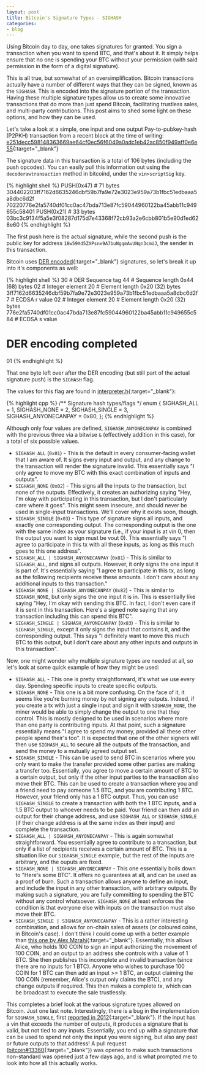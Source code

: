 ```yaml
---
layout: post
title: Bitcoin's Signature Types - SIGHASH
categories:
- blog
---
```


Using Bitcoin day to day, one takes signatures for granted. You sign a transaction when you want to spend BTC, and that's about it. It simply helps ensure that no one is spending your BTC without your permission (with said permission in the form of a digital signature). 

This is all true, but somewhat of an oversimplification. Bitcoin transactions actually have a number of different ways that they can be signed, known as the `SIGHASH`. This is encoded into the signature portion of the transaction. Having these multiple signature types allow us to create some innovative transactions that do more than just spend Bitcoin, facilitating trustless sales, and multi-party contributions. This post aims to shed some light on these options, and how they can be used.

Let's take a look at a simple, one input and one output Pay-to-pubkey-hash (P2PKH) transaction from a recent block at the time of writing: [e251decc598148363669ae64cf0ec56f6049a0adc1eb42ac850f949aff0e6e55](https://blockchain.info/tx/e251decc598148363669ae64cf0ec56f6049a0adc1eb42ac850f949aff0e6e55){:target="_blank"}

The signature data in this transaction is a total of 106 bytes (including the push opcodes). You can easily pull this information out using the `decoderawtransaction` method in bitcoind, under the `vin>scriptSig` key.

{% highlight shell %}
PUSH(0x47) # 71 bytes
    304402203ff7162d6635246dbf59b7fa9e72e3023e959a73b1fbc51edbaaa5a8dbc6d2f
    70220776e2fa5740df01cc0ac47bda713e87fc59044960122ba45abb11c949655c58401
PUSH(0x21) # 33 bytes
    03bc3c9134f5a5e3f08287d175d7e43368f72cb93a2e6cbb801b5e90d1ed628e60
{% endhighlight %}

The first push here is the actual signature, while the second push is the public key for address `18w59Xd5ZXPsnx9A7buNgqmAvUNqn3cmUJ`, the sender in this transaction. 

Bitcoin uses [DER encoded](https://en.wikipedia.org/wiki/X.690#DER_encoding){:target="_blank"} signatures, so let's break it up into it's components as well:

{% highlight shell %}
30 # DER Sequence tag
  44 # Sequence length 0x44 (68) bytes
    02 # Integer element
      20 # Element length 0x20 (32) bytes
        3ff7162d6635246dbf59b7fa9e72e3023e959a73b1fbc51edbaaa5a8dbc6d2f7 # ECDSA r value
    02 # Integer element
      20 # Element length 0x20 (32) bytes
        776e2fa5740df01cc0ac47bda713e87fc59044960122ba45abb11c949655c584 # ECDSA s value
# DER encoding completed
01
{% endhighlight %}

That one byte left over after the DER encoding (but still part of the actual signature push) is the `SIGHASH` flag.

The values for this flag are found in [interpreter.h](https://github.com/bitcoin/bitcoin/blob/56f69360dc98bd68704f19646a84d045788d199e/src/script/interpreter.h#L21){:target="_blank"}:

{% highlight cpp %}
/** Signature hash types/flags */
enum
{
    SIGHASH_ALL = 1,
    SIGHASH_NONE = 2,
    SIGHASH_SINGLE = 3,
    SIGHASH_ANYONECANPAY = 0x80,
};
{% endhighlight %}

Although only four values are defined, `SIGHASH_ANYONECANPAY` is combined with the previous three via a bitwise `&` (effectively addition in this case), for a total of six possible values. 

 - `SIGHASH_ALL` (`0x01`) - This is the default in every consumer-facing wallet that I am aware of. It signs every input and output, and any change to the transaction will render the signature invalid. This essentially says "I only agree to move my BTC with this exact combination of inputs and outputs".
 - `SIGHASH_NONE` (`0x02`) - This signs all the inputs to the transaction, but none of the outputs. Effectively, it creates an authorizing saying "Hey, I'm okay with participating in this transaction, but I don't particularly care where it goes". This might seem insecure, and should never be used in single-input transactions. We'll cover why it exists soon, though.
 - `SIGHASH_SINGLE` (`0x03`) - This type of signature signs all inputs, and exactly one corresponding output. The corresponding output is the one with the same index as your signature (i.e., if your input is at vin 0, then the output you want to sign must be vout 0). This essentially says "I agree to participate in this tx with all these inputs, as long as this much goes to this one address".
 - `SIGHASH_ALL | SIGHASH_ANYONECANPAY` (`0x81`) - This is similar to `SIGHASH_ALL`, and signs all outputs. However, it only signs the one input it is part of. It's essentially saying "I agree to participate in this tx, as long as the following recipients receive these amounts. I don't care about any additional inputs to this transaction."
 - `SIGHASH_NONE | SIGHASH_ANYONECANPAY` (`0x82`) - This is similar to `SIGHASH_NONE`, but only signs the one input it is in. This is essentially like saying "Hey, I'm okay with sending this BTC. In fact, I don't even care if it is sent in this transaction. Here's a signed note saying that any transaction including this can spend this BTC".
 - `SIGHASH_SINGLE | SIGHASH_ANYONECANPAY` (`0x83`) - This is similar to `SIGHASH_SINGLE`, except it only signs the input that contains it, and the corresponding output. This says "I definitely want to move this much BTC to this output, but I don't care about any other inputs and outputs in this transaction".

Now, one might wonder why multiple signature types are needed at all, so let's look at some quick example of how they might be used:

- `SIGHASH_ALL` - This one is pretty straightforward, it's what we use every day. Spending specific inputs to create specific outputs.
- `SIGHASH_NONE` - This one is a bit more confusing. On the face of it, it seems like you're burning money by not signing any outputs. Indeed, if you create a tx with just a single input and sign it with `SIGHASH_NONE`, the miner would be able to simply change the output to one that they control. This is mostly designed to be used in scenarios where more than one party is contributing inputs. At that point, such a signature essentially means "I agree to spend my money, provided all these other people spend their's too". It is expected that one of the other signers will then use `SIGHASH_ALL` to secure all the outputs of the transaction, and send the money to a mutually agreed output set. 
- `SIGHASH_SINGLE` - This can be used to send BTC in scenarios where you only want to make the transfer provided some other parties are making a transfer too. Essentially, you agree to move a certain amount of BTC to a certain output, but only if the other input parties to the transaction also move their BTC. This can be used to create a transaction where you and a friend need to pay someone 1.5 BTC, and you are contributing 1 BTC. However, your friend only has a 1 BTC output. Thus, you can use `SIGHASH_SINGLE` to create a transaction with both the 1 BTC inputs, and a 1.5 BTC output to whoever needs to be paid. Your friend can then add an output for their change address, and use `SIGHASH_ALL` or `SIGHASH_SINGLE` (if their change address is at the same index as their input) and complete the transaction.
- `SIGHASH_ALL | SIGHASH_ANYONECANPAY` - This is again somewhat straightforward. You essentially agree to contribute to a transaction, but only if a list of recipients receives a certain amount of BTC. This is a situation like our `SIGHASH_SINGLE` example, but the rest of the inputs are arbitrary, and the ouputs are fixed.
- `SIGHASH_NONE | SIGHASH_ANYONECANPAY` - This one essentially boils down to "Here's some BTC". It offers no guarantees at all, and can be used as a proof of burn. Such a transaction allows anyone to define an input, and include the input in any other transaction, with arbitrary outputs. By making such a signature, you are fully committing to spending the BTC without any control whatsoever. `SIGHASH_NONE` at least enforces the condition is that everyone else with inputs on the transaction must also move their BTC.
- `SIGHASH_SINGLE | SIGHASH_ANYONECANPAY` - This is a rather interesting combination, and allows for on-chain sales of assets (or coloured coins, in Bitcoin's case). I don't think I could come up with a better example than [this one by Alex Mzrahi](https://groups.google.com/forum/#!msg/bitcoinx/pON4XCIBeV4/IvzwkU8Vch0J){:target="_blank"}. Essentially, this allows Alice, who holds 100 COIN to sign an input authorizing the movement of 100 COIN, and an output to an address she controls with a value of 1 BTC. She then publishes this incomplete and invalid transaction (since there are no inputs for 1 BTC). Anyone who wishes to purchase 100 COIN for 1 BTC can then add an input >= 1 BTC, an output claiming the 100 COIN (remember, Alice's output only claims the BTC), and any change outputs if required. This then makes a complete tx, which can be broadcast to execute the sale trustlessly.

This completes a brief look at the various signature types allowed on Bitcoin. Just one last note. Interestingly, there is a bug in the implementation for `SIGHASH_SINGLE`, first [reported in 2012](https://www.mail-archive.com/bitcoin-development@lists.sourceforge.net/msg01408.html){:target="_blank"}. If the input has a vin that exceeds the number of outputs, it produces a signature that is valid, but not tied to any inputs. Essentially, you end up with a signature that can be used to spend not only the input you were signing, but also any past or future outputs to that address! A pull request ([bitcoin#13360](https://github.com/bitcoin/bitcoin/pull/13360){:target="_blank"}) was opened to make such transactions non-standard was opened just a few days ago, and is what prompted me to look into how all this actually works.